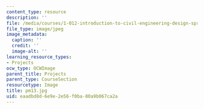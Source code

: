 ```yaml
---
content_type: resource
description: ''
file: /media/courses/1-012-introduction-to-civil-engineering-design-spring-2002/eaadbd8d6e9e2e56f0ba80a9b067ca2a_pm13.jpg
file_type: image/jpeg
image_metadata:
  caption: ''
  credit: ''
  image-alt: ''
learning_resource_types:
- Projects
ocw_type: OCWImage
parent_title: Projects
parent_type: CourseSection
resourcetype: Image
title: pm13.jpg
uid: eaadbd8d-6e9e-2e56-f0ba-80a9b067ca2a
---
```

